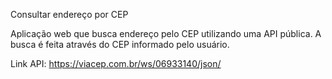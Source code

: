 Consultar endereço por CEP

Aplicação web que busca endereço pelo CEP utilizando uma API pública. A busca é feita através do CEP informado pelo usuário.

Link API: https://viacep.com.br/ws/06933140/json/
